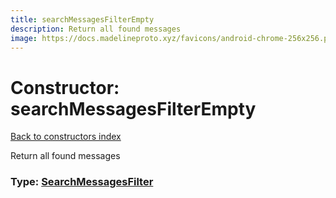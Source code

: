 ```yaml
---
title: searchMessagesFilterEmpty
description: Return all found messages
image: https://docs.madelineproto.xyz/favicons/android-chrome-256x256.png
---
```

# Constructor: searchMessagesFilterEmpty  
[Back to constructors index](index.md)



Return all found messages




### Type: [SearchMessagesFilter](../types/SearchMessagesFilter.md)


